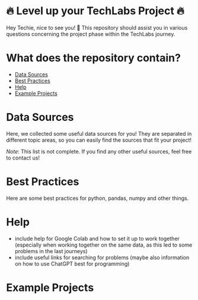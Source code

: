# 🔥 Level up your TechLabs Project 🔥
Hey Techie, nice to see you! 🙂
This repository should assist you in various questions concerning the project phase within the TechLabs journey.

# What does the repository contain?
- [Data Sources](#DataSources)
- [Best Practices](#BestPractices)
- [Help](#Help)
- [Example Projects](#ExampleProjects)

# Data Sources <a name="DataSources"></a>
Here, we collected some useful data sources for you! They are separated in different topic areas, so you can easily find the sources that fit your project!

_Note_: This list is not complete. If you find any other useful sources, feel free to contact us!


# Best Practices <a name="BestPractices"></a>
Here are some best practices for python, pandas, numpy and other things.

# Help <a name="Help"></a>
- include help for Google Colab and how to set it up to work together (especially when working together on the same data, as this led to some problems in the last journeys)
- include useful links for searching for problems (maybe also information on how to use ChatGPT best for programming)

# Example Projects <a name="ExampleProjects"></a>
